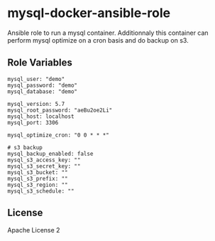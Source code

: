 # mysql-docker-ansible-role

Ansible role to run a mysql container.
Additionnaly this container can perform mysql optimize on a cron basis and do backup on s3.

Role Variables
--------------

```
mysql_user: "demo"
mysql_password: "demo"
mysql_database: "demo"

mysql_version: 5.7
mysql_root_password: "aeBu2oe2Li"
mysql_host: localhost
mysql_port: 3306

mysql_optimize_cron: "0 0 * * *"

# s3 backup
mysql_backup_enabled: false
mysql_s3_access_key: ""
mysql_s3_secret_key: ""
mysql_s3_bucket: ""
mysql_s3_prefix: ""
mysql_s3_region: ""
mysql_s3_schedule: ""

```
License
-------

Apache License 2
